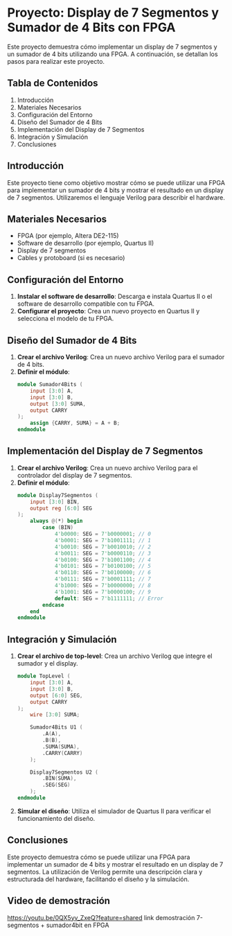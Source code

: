 # Proyecto: Display de 7 Segmentos y Sumador de 4 Bits con FPGA

Este proyecto demuestra cómo implementar un display de 7 segmentos y un sumador de 4 bits utilizando una FPGA. A continuación, se detallan los pasos para realizar este proyecto.

## Tabla de Contenidos
1. Introducción
2. Materiales Necesarios
3. Configuración del Entorno
4. Diseño del Sumador de 4 Bits
5. Implementación del Display de 7 Segmentos
6. Integración y Simulación
7. Conclusiones

## Introducción
Este proyecto tiene como objetivo mostrar cómo se puede utilizar una FPGA para implementar un sumador de 4 bits y mostrar el resultado en un display de 7 segmentos. Utilizaremos el lenguaje Verilog para describir el hardware.

## Materiales Necesarios
- FPGA (por ejemplo, Altera DE2-115)
- Software de desarrollo (por ejemplo, Quartus II)
- Display de 7 segmentos
- Cables y protoboard (si es necesario)

## Configuración del Entorno
1. **Instalar el software de desarrollo**: Descarga e instala Quartus II o el software de desarrollo compatible con tu FPGA.
2. **Configurar el proyecto**: Crea un nuevo proyecto en Quartus II y selecciona el modelo de tu FPGA.

## Diseño del Sumador de 4 Bits
1. **Crear el archivo Verilog**: Crea un nuevo archivo Verilog para el sumador de 4 bits.
2. **Definir el módulo**:
    ```verilog
    module Sumador4Bits (
        input [3:0] A,
        input [3:0] B,
        output [3:0] SUMA,
        output CARRY
    );
        assign {CARRY, SUMA} = A + B;
    endmodule
    ```

## Implementación del Display de 7 Segmentos
1. **Crear el archivo Verilog**: Crea un nuevo archivo Verilog para el controlador del display de 7 segmentos.
2. **Definir el módulo**:
    ```verilog
    module Display7Segmentos (
        input [3:0] BIN,
        output reg [6:0] SEG
    );
        always @(*) begin
            case (BIN)
                4'b0000: SEG = 7'b0000001; // 0
                4'b0001: SEG = 7'b1001111; // 1
                4'b0010: SEG = 7'b0010010; // 2
                4'b0011: SEG = 7'b0000110; // 3
                4'b0100: SEG = 7'b1001100; // 4
                4'b0101: SEG = 7'b0100100; // 5
                4'b0110: SEG = 7'b0100000; // 6
                4'b0111: SEG = 7'b0001111; // 7
                4'b1000: SEG = 7'b0000000; // 8
                4'b1001: SEG = 7'b0000100; // 9
                default: SEG = 7'b1111111; // Error
            endcase
        end
    endmodule
    ```

## Integración y Simulación
1. **Crear el archivo de top-level**: Crea un archivo Verilog que integre el sumador y el display.
    ```verilog
    module TopLevel (
        input [3:0] A,
        input [3:0] B,
        output [6:0] SEG,
        output CARRY
    );
        wire [3:0] SUMA;

        Sumador4Bits U1 (
            .A(A),
            .B(B),
            .SUMA(SUMA),
            .CARRY(CARRY)
        );

        Display7Segmentos U2 (
            .BIN(SUMA),
            .SEG(SEG)
        );
    endmodule
    ```
2. **Simular el diseño**: Utiliza el simulador de Quartus II para verificar el funcionamiento del diseño.

## Conclusiones
Este proyecto demuestra cómo se puede utilizar una FPGA para implementar un sumador de 4 bits y mostrar el resultado en un display de 7 segmentos. La utilización de Verilog permite una descripción clara y estructurada del hardware, facilitando el diseño y la simulación.

## Video de demostración

https://youtu.be/0QX5yv_ZxeQ?feature=shared link demostración 7-segmentos + sumador4bit en FPGA
